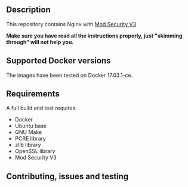## Description

This repository contains Nginx with [Mod Security V3](https://github.com/SpiderLabs/ModSecurity-nginx)


**Make sure you have read all the instructions properly, just "skimming through" will not help you.**

## Supported Docker versions

The images have been tested on Docker 17.03.1-ce.

## Requirements

A full build and test requires:

- Docker
- Ubuntu base
- GNU Make
- PCRE library
- zlib library
- OpenSSL library
- Mod Security V3

## Contributing, issues and testing
